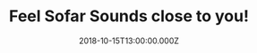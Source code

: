 ---
campaign-uuid: "c-d2af1f9f-74ae-4f72-a433-5d5ad66aa73b"
type: "Offer"
category: "Tickets"
date: "2018-10-15T13:00:00.000Z"
end-date: "2018-10-31T23:59:00.000Z"
disable-form: false
is_promoted: true
has_entry_page: false
title: "Feel Sofar Sounds close to you!"
competition-description: "<p>From living rooms to rooftops, restaurants to retails\
  \ stores... Sofar transforms amazing spaces into captivating, unique and special\
  \ venues bringing people and artists together in more than 400 cities around the\
  \ world.</p>\r\n<p>They want YOU to be part of it, that's why they are offering\
  \ 20% off tickets for you to discover their live events experiences! Click below\
  \ and get ready to feel Sofar Sounds close to you!</p>"
banner-img: "https://assets.expresslyapp.com/asset-06cad043-88db-4d62-95bb-57b3e3d1e3a7.jpg"
logo-left-href: "https://www.sofarsounds.com"
logo-left-image: "https://assets.expresslyapp.com/asset-80498a83-dba0-4643-bd4a-3368061b54ba.jpg"
logo-left-title: "Sofar Sounds"
has-winner: false
---